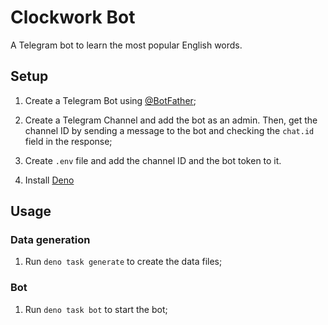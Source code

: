 # Clockwork Bot
A Telegram bot to learn the most popular English words.

## Setup

1. Create a Telegram Bot using [@BotFather](https://t.me/botfather);

1. Create a Telegram Channel and add the bot as an admin. Then, get the channel ID by sending a message to the bot and checking the `chat.id` field in the response;

1. Create `.env` file and add the channel ID and the bot token to it.

1. Install [Deno](https://deno.land/#installation)

## Usage

### Data generation

1. Run `deno task generate` to create the data files;

### Bot

1. Run `deno task bot` to start the bot;
